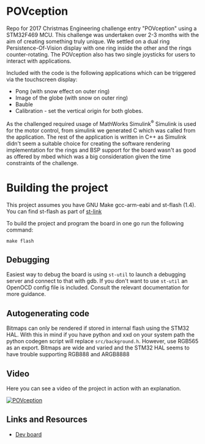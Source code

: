 # POVception

Repo for 2017 Christmas Engineering challenge entry "POVception" using a STM32F469 MCU. This challenge was 
undertaken over 2-3 months with the aim of creating something truly unique. We settled on a dual ring 
Persistence-Of-Vision display with one ring inside the other and the rings counter-rotating. The 
POVception also has two single joysticks for users to interact with applications.

Included with the code is the following applications which can be triggered via the touchscreen display:

* Pong (with snow effect on outer ring)
* Image of the globe (with snow on outer ring)
* Bauble 
* Calibration - set the vertical origin for both globes.

As the challenged required usage of MathWorks Simulink<sup>&reg;</sup> Simulink is used for the motor control,
from simulink we generated C which was called from the application. The rest of the application is written in
C++ as Simulink didn't seem a suitable choice for creating the software rendering implementation for the rings
and BSP support for the board wasn't as good as offered by mbed which was a big consideration given the time
constraints of the challenge.

# Building the project

This project assumes you have GNU Make gcc-arm-eabi and st-flash (1.4). You can find st-flash as part of [st-link](https://github.com/texane/stlink)

To build the project and program the board in one go run the following command:
```
make flash
```
## Debugging

Easiest way to debug the board is using `st-util` to launch a debugging server and connect to that with gdb. If you don't want to use `st-util` an OpenOCD config file is included. Consult the relevant documentation for more guidance.

## Autogenerating code

Bitmaps can only be rendered if stored in internal flash using the STM32 HAL. With this in mind if you have python and xxd on your system path the python codegen script will replace `src/background.h`. However, use RGB565 as an export. Bitmaps are wide and varied and the STM32 HAL seems to have trouble supporting RGB888 and ARGB8888

## Video

Here you can see a video of the project in action with an explanation.

[![POVception](https://img.youtube.com/vi/aDJjjcXbvNg/0.jpg)](https://www.youtube.com/watch?v=aDJjjcXbvNg "POVception - Dual counter rotating persistence of vision display")

## Links and Resources

* [Dev board](https://www.st.com/en/evaluation-tools/32f469idiscovery.html)
